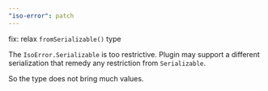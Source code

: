```yaml
---
"iso-error": patch
---
```


fix: relax `fromSerializable()` type

The `IsoError.Serializable` is too restrictive.
Plugin may support a different serialization that remedy any restriction from `Serializable`.

So the type does not bring much values.
